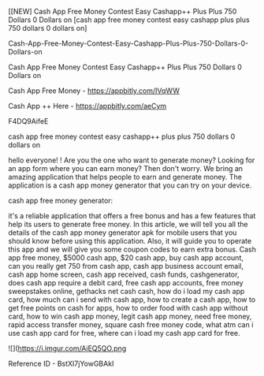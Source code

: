 [[NEW] Cash App Free Money Contest Easy Cashapp++ Plus Plus 750 Dollars 0 Dollars on  [cash app free money contest easy cashapp plus plus 750 dollars 0 dollars on]

Cash-App-Free-Money-Contest-Easy-Cashapp-Plus-Plus-750-Dollars-0-Dollars-on

Cash App Free Money Contest Easy Cashapp++ Plus Plus 750 Dollars 0 Dollars on

Cash App Free Money -  https://appbitly.com/IVqWW

Cash App ++ Here - https://appbitly.com/aeCym

F4DQ9AifeE

cash app free money contest easy cashapp++ plus plus 750 dollars 0 dollars on

hello everyone! ! Are you the one who want to generate money? Looking for an app form where you can earn money? Then don't worry. We bring an amazing application that helps people to earn and generate money. The application is a cash app money generator that you can try on your device.

cash app free money generator:

it's a reliable application that offers a free bonus and has a few features that help its users to generate free money. In this article, we will tell you all the details of the cash app money generator apk for mobile users that you should know before using this application. Also, it will guide you to operate this app and we will give you some coupon codes to earn extra bonus. Cash app free money, $5000 cash app, $20 cash app, buy cash app account, can you really get 750 from cash app, cash app business account email, cash app home screen, cash app received, cash funds, cashgenerator, does cash app require a debit card, free cash app accounts, free money sweepstakes online, gethacks net cash cash, how do i load my cash app card, how much can i send with cash app, how to create a cash app, how to get free points on cash for apps, how to order food with cash app without card, how to win cash app money, legit cash app money, need free money, rapid access transfer money, square cash free money code, what atm can i use cash app card for free, where can i load my cash app card for free.

![](https://i.imgur.com/AjEQ5QO.png

Reference ID - BstXI7jYowGBAkI